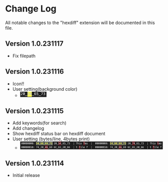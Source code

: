 # Change Log

All notable changes to the "hexdiff" extension will be documented in this file.

## Version 1.0.231117
- Fix filepath


## Version 1.0.231116
- Icon!!
- User setting(background color)
  - ![background color](image/231116.png)


## Version 1.0.231115
- Add keywords(for search)
- Add changelog
- Show hexdiff status bar on hexdiff document
- User setting (bytes/line, 4bytes print)
  - ![new](image/231115.png)

## Version 1.0.231114
- Initial release